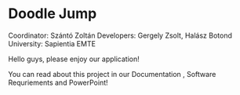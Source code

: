 # Doodle Jump

Coordinator: Szántó Zoltán
Developers: Gergely Zsolt, Halász Botond
University: Sapientia EMTE

Hello guys, please enjoy our application!

You can read about this project in our Documentation , Software Requriements and PowerPoint!


